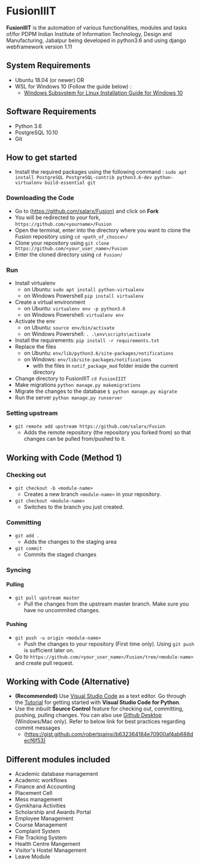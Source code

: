 # FusionIIIT

**FusionIIIT** is the automation of various functionalities, modules and tasks of/for PDPM Indian Institute of Information Technology, Design and Manufacturing, Jabalpur being developed in python3.6 and using django webframework version 1.11

## System Requirements

* Ubuntu 18.04 (or newer) OR
* WSL for Windows 10 \(Follow the guide below\) :
  * [Windows Subsystem for Linux Installation Guide for Windows 10](https://docs.microsoft.com/en-us/windows/wsl/install-win10)

## Software Requirements

* Python 3.6
* PostgreSQL 10.10
* Git

## How to get started

* Install the required packages using the following command :
`sudo apt install PostgreSQL PostgreSQL-contrib python3.6-dev python-virtualenv build-essential git`

### Downloading the Code

* Go to (<https://github.com/salarx/Fusion)> and click on **Fork**
* You will be redirected to *your* fork, `https://github.com/<yourname>/Fusion`
* Open the terminal, enter into the directory where you want to clone the Fusion repository using `cd <path_of_choice>/`
* Clone your repository using `git clone https://github.com/<your_user_name>/Fusion`
* Enter the cloned directory using `cd Fusion/`

### Run

* Install virtualenv  
  * on Ubuntu: `sudo apt install python-virtualenv`  
  * on Windows Powershell `pip install virtualenv`  
* Create a virtual environment  
  * on Ubuntu: `virtualenv env -p python3.6`  
  * on Windows Powershell: `virtualenv env`
* Activate the env
  * on Ubuntu: `source env/bin/activate`  
  * on Windows Powershell: `. .\env\scripts\activate`  
* Install the requirements: `pip install -r requirements.txt`
* Replace the files
  * on Ubuntu: `env/lib/python3.6/site-packages/notifications`
  * on Windows: `env/lib/site-packages/notifications`
    * with the files in `notif_package_mod` folder inside the current directory
* Change directory to FusionIIIT `cd FusionIIIT`
* Make migrations `python manage.py makemigrations`  
* Migrate the changes to the database `$ python manage.py migrate`  
* Run the server `python manage.py runserver`

### Setting upstream

* `git remote add upstream https://github.com/salarx/Fusion`
  * Adds the remote repository (the repository you forked from) so that changes can be pulled from/pushed to it.

## Working with Code \(Method 1\)

### Checking out

* `git checkout -b <module-name>`
  * Creates a new branch `<module-name>` in your repository.
* `git checkout <module-name>`
  * Switches to the branch you just created.

### Committing

* `git add .`
  * Adds the changes to the staging area
* `git commit`
  * Commits the staged changes

### Syncing

#### Pulling

* `git pull upstream master`
  * Pull the changes from the upstream master branch. Make sure you have no uncommited changes.

#### Pushing

* `git push -u origin <module-name>`
  * Push the changes to your repository \(First time only\). Using `git push` is sufficient later on. 
* Go to `https://github.com/<your_user_name>/Fusion/tree/<module-name>` and create pull request.

## Working with Code \(Alternative\)

* **(Recommended)** Use [Visual Studio Code](https://code.visualstudio.com/) as a text editor. Go through the [Tutorial](https://code.visualstudio.com/docs/python/python-tutorial) for getting started with **Visual Studio Code for Python**.
* Use the inbuilt **Source Control** feature for checking out, committing, pushing, pulling changes. You can also use [Github Desktop](https://desktop.github.com/) \(Windows/Mac only\).
    Refer to below link for best practices regarding commit messages
  * (<https://gist.github.com/robertpainsi/b632364184e70900af4ab688decf6f53)>

## Different modules included

* Academic database management  
* Academic workflows  
* Finance and Accounting  
* Placement Cell  
* Mess management  
* Gymkhana Activities  
* Scholarship and Awards Portal  
* Employee Management  
* Course Management  
* Complaint System  
* File Tracking System  
* Health Centre Mangement  
* Visitor's Hostel Management  
* Leave Module
